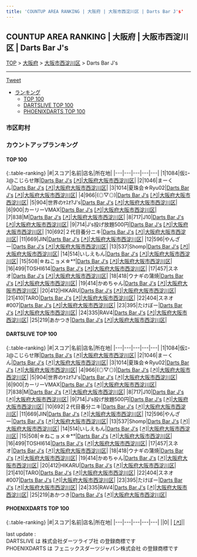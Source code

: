 ```yaml
---
title: 'COUNTUP AREA RANKING | 大阪府 | 大阪市西淀川区 | Darts Bar J's'
---
```

## COUNTUP AREA RANKING | 大阪府 | 大阪市西淀川区 | Darts Bar J's

[TOP](/darts/rank/) > [大阪府](/darts/rank/大阪府/) > [大阪市西淀川区](/darts/rank/大阪府/大阪市西淀川区/) > Darts Bar J's

___

<a href="https://twitter.com/share?ref_src=twsrc%5Etfw" data-text="COUNTUP AREA RANKING | 大阪府大阪市西淀川区Darts Bar J's" class="twitter-share-button" data-hashtags="DARTSLIVE,PHOENIXDARTS,darts,ダーツ" data-show-count="false">Tweet</a>

* [ランキング](#カウントアップランキング)
    * [TOP 100](#top-100)
    * [DARTSLIVE TOP 100](#dartslive-top-100)
    * [PHOENIXDARTS TOP 100](#phoenixdarts-top-100)

### 市区町村

<ul>

</ul>

### カウントアップランキング

#### TOP 100



{:.table-ranking}
|#|スコア|名前|店名|所在地|
|---|---|---|---|---|
|1|1084|<span class="rank-name-dl">仮ｴｰｽ@こじらせ隊</span>|<a href="/darts/rank/shops/f1b2b0a976fdb2d10d9b047a20a7ba1e.html">Darts Bar J's</a> <a href="https://search.dartslive.com/jp/shop/f1b2b0a976fdb2d10d9b047a20a7ba1e">[↗]</a>|<a href="/darts/rank/大阪府/大阪市西淀川区">大阪府大阪市西淀川区</a>|
|2|1046|<span class="rank-name-dl">まーくん</span>|<a href="/darts/rank/shops/f1b2b0a976fdb2d10d9b047a20a7ba1e.html">Darts Bar J's</a> <a href="https://search.dartslive.com/jp/shop/f1b2b0a976fdb2d10d9b047a20a7ba1e">[↗]</a>|<a href="/darts/rank/大阪府/大阪市西淀川区">大阪府大阪市西淀川区</a>|
|3|1014|<span class="rank-name-dl">夏珠会☆Ryu02</span>|<a href="/darts/rank/shops/f1b2b0a976fdb2d10d9b047a20a7ba1e.html">Darts Bar J's</a> <a href="https://search.dartslive.com/jp/shop/f1b2b0a976fdb2d10d9b047a20a7ba1e">[↗]</a>|<a href="/darts/rank/大阪府/大阪市西淀川区">大阪府大阪市西淀川区</a>|
|4|966|<span class="rank-name-dl">(◎▽◎)</span>|<a href="/darts/rank/shops/f1b2b0a976fdb2d10d9b047a20a7ba1e.html">Darts Bar J's</a> <a href="https://search.dartslive.com/jp/shop/f1b2b0a976fdb2d10d9b047a20a7ba1e">[↗]</a>|<a href="/darts/rank/大阪府/大阪市西淀川区">大阪府大阪市西淀川区</a>|
|5|904|<span class="rank-name-dl">世界のﾔｽｵ?J&#x27;s</span>|<a href="/darts/rank/shops/f1b2b0a976fdb2d10d9b047a20a7ba1e.html">Darts Bar J's</a> <a href="https://search.dartslive.com/jp/shop/f1b2b0a976fdb2d10d9b047a20a7ba1e">[↗]</a>|<a href="/darts/rank/大阪府/大阪市西淀川区">大阪府大阪市西淀川区</a>|
|6|900|<span class="rank-name-dl">カーリーVMAX</span>|<a href="/darts/rank/shops/f1b2b0a976fdb2d10d9b047a20a7ba1e.html">Darts Bar J's</a> <a href="https://search.dartslive.com/jp/shop/f1b2b0a976fdb2d10d9b047a20a7ba1e">[↗]</a>|<a href="/darts/rank/大阪府/大阪市西淀川区">大阪府大阪市西淀川区</a>|
|7|838|<span class="rank-name-dl">M</span>|<a href="/darts/rank/shops/f1b2b0a976fdb2d10d9b047a20a7ba1e.html">Darts Bar J's</a> <a href="https://search.dartslive.com/jp/shop/f1b2b0a976fdb2d10d9b047a20a7ba1e">[↗]</a>|<a href="/darts/rank/大阪府/大阪市西淀川区">大阪府大阪市西淀川区</a>|
|8|717|<span class="rank-name-dl">J10</span>|<a href="/darts/rank/shops/f1b2b0a976fdb2d10d9b047a20a7ba1e.html">Darts Bar J's</a> <a href="https://search.dartslive.com/jp/shop/f1b2b0a976fdb2d10d9b047a20a7ba1e">[↗]</a>|<a href="/darts/rank/大阪府/大阪市西淀川区">大阪府大阪市西淀川区</a>|
|9|714|<span class="rank-name-dl">J&#x27;s投げ放題500円</span>|<a href="/darts/rank/shops/f1b2b0a976fdb2d10d9b047a20a7ba1e.html">Darts Bar J's</a> <a href="https://search.dartslive.com/jp/shop/f1b2b0a976fdb2d10d9b047a20a7ba1e">[↗]</a>|<a href="/darts/rank/大阪府/大阪市西淀川区">大阪府大阪市西淀川区</a>|
|10|692|<span class="rank-name-dl">２代目養分ニキ</span>|<a href="/darts/rank/shops/f1b2b0a976fdb2d10d9b047a20a7ba1e.html">Darts Bar J's</a> <a href="https://search.dartslive.com/jp/shop/f1b2b0a976fdb2d10d9b047a20a7ba1e">[↗]</a>|<a href="/darts/rank/大阪府/大阪市西淀川区">大阪府大阪市西淀川区</a>|
|11|669|<span class="rank-name-dl">JIN</span>|<a href="/darts/rank/shops/f1b2b0a976fdb2d10d9b047a20a7ba1e.html">Darts Bar J's</a> <a href="https://search.dartslive.com/jp/shop/f1b2b0a976fdb2d10d9b047a20a7ba1e">[↗]</a>|<a href="/darts/rank/大阪府/大阪市西淀川区">大阪府大阪市西淀川区</a>|
|12|596|<span class="rank-name-dl">やんざー</span>|<a href="/darts/rank/shops/f1b2b0a976fdb2d10d9b047a20a7ba1e.html">Darts Bar J's</a> <a href="https://search.dartslive.com/jp/shop/f1b2b0a976fdb2d10d9b047a20a7ba1e">[↗]</a>|<a href="/darts/rank/大阪府/大阪市西淀川区">大阪府大阪市西淀川区</a>|
|13|537|<span class="rank-name-dl">Shomp</span>|<a href="/darts/rank/shops/f1b2b0a976fdb2d10d9b047a20a7ba1e.html">Darts Bar J's</a> <a href="https://search.dartslive.com/jp/shop/f1b2b0a976fdb2d10d9b047a20a7ba1e">[↗]</a>|<a href="/darts/rank/大阪府/大阪市西淀川区">大阪府大阪市西淀川区</a>|
|14|514|<span class="rank-name-dl">いしえもん</span>|<a href="/darts/rank/shops/f1b2b0a976fdb2d10d9b047a20a7ba1e.html">Darts Bar J's</a> <a href="https://search.dartslive.com/jp/shop/f1b2b0a976fdb2d10d9b047a20a7ba1e">[↗]</a>|<a href="/darts/rank/大阪府/大阪市西淀川区">大阪府大阪市西淀川区</a>|
|15|508|<span class="rank-name-dl">☆ねこョメ☆*°</span>|<a href="/darts/rank/shops/f1b2b0a976fdb2d10d9b047a20a7ba1e.html">Darts Bar J's</a> <a href="https://search.dartslive.com/jp/shop/f1b2b0a976fdb2d10d9b047a20a7ba1e">[↗]</a>|<a href="/darts/rank/大阪府/大阪市西淀川区">大阪府大阪市西淀川区</a>|
|16|499|<span class="rank-name-dl">TOSHI614</span>|<a href="/darts/rank/shops/f1b2b0a976fdb2d10d9b047a20a7ba1e.html">Darts Bar J's</a> <a href="https://search.dartslive.com/jp/shop/f1b2b0a976fdb2d10d9b047a20a7ba1e">[↗]</a>|<a href="/darts/rank/大阪府/大阪市西淀川区">大阪府大阪市西淀川区</a>|
|17|457|<span class="rank-name-dl">スネオ</span>|<a href="/darts/rank/shops/f1b2b0a976fdb2d10d9b047a20a7ba1e.html">Darts Bar J's</a> <a href="https://search.dartslive.com/jp/shop/f1b2b0a976fdb2d10d9b047a20a7ba1e">[↗]</a>|<a href="/darts/rank/大阪府/大阪市西淀川区">大阪府大阪市西淀川区</a>|
|18|418|<span class="rank-name-dl">ウナギの蒲焼</span>|<a href="/darts/rank/shops/f1b2b0a976fdb2d10d9b047a20a7ba1e.html">Darts Bar J's</a> <a href="https://search.dartslive.com/jp/shop/f1b2b0a976fdb2d10d9b047a20a7ba1e">[↗]</a>|<a href="/darts/rank/大阪府/大阪市西淀川区">大阪府大阪市西淀川区</a>|
|19|414|<span class="rank-name-dl">かめちゃん</span>|<a href="/darts/rank/shops/f1b2b0a976fdb2d10d9b047a20a7ba1e.html">Darts Bar J's</a> <a href="https://search.dartslive.com/jp/shop/f1b2b0a976fdb2d10d9b047a20a7ba1e">[↗]</a>|<a href="/darts/rank/大阪府/大阪市西淀川区">大阪府大阪市西淀川区</a>|
|20|412|<span class="rank-name-dl">HIKARU</span>|<a href="/darts/rank/shops/f1b2b0a976fdb2d10d9b047a20a7ba1e.html">Darts Bar J's</a> <a href="https://search.dartslive.com/jp/shop/f1b2b0a976fdb2d10d9b047a20a7ba1e">[↗]</a>|<a href="/darts/rank/大阪府/大阪市西淀川区">大阪府大阪市西淀川区</a>|
|21|410|<span class="rank-name-dl">TARO</span>|<a href="/darts/rank/shops/f1b2b0a976fdb2d10d9b047a20a7ba1e.html">Darts Bar J's</a> <a href="https://search.dartslive.com/jp/shop/f1b2b0a976fdb2d10d9b047a20a7ba1e">[↗]</a>|<a href="/darts/rank/大阪府/大阪市西淀川区">大阪府大阪市西淀川区</a>|
|22|404|<span class="rank-name-dl">スネオ#007</span>|<a href="/darts/rank/shops/f1b2b0a976fdb2d10d9b047a20a7ba1e.html">Darts Bar J's</a> <a href="https://search.dartslive.com/jp/shop/f1b2b0a976fdb2d10d9b047a20a7ba1e">[↗]</a>|<a href="/darts/rank/大阪府/大阪市西淀川区">大阪府大阪市西淀川区</a>|
|23|395|<span class="rank-name-dl">たけぼー</span>|<a href="/darts/rank/shops/f1b2b0a976fdb2d10d9b047a20a7ba1e.html">Darts Bar J's</a> <a href="https://search.dartslive.com/jp/shop/f1b2b0a976fdb2d10d9b047a20a7ba1e">[↗]</a>|<a href="/darts/rank/大阪府/大阪市西淀川区">大阪府大阪市西淀川区</a>|
|24|335|<span class="rank-name-dl">RAV4</span>|<a href="/darts/rank/shops/f1b2b0a976fdb2d10d9b047a20a7ba1e.html">Darts Bar J's</a> <a href="https://search.dartslive.com/jp/shop/f1b2b0a976fdb2d10d9b047a20a7ba1e">[↗]</a>|<a href="/darts/rank/大阪府/大阪市西淀川区">大阪府大阪市西淀川区</a>|
|25|219|<span class="rank-name-dl">あかつき</span>|<a href="/darts/rank/shops/f1b2b0a976fdb2d10d9b047a20a7ba1e.html">Darts Bar J's</a> <a href="https://search.dartslive.com/jp/shop/f1b2b0a976fdb2d10d9b047a20a7ba1e">[↗]</a>|<a href="/darts/rank/大阪府/大阪市西淀川区">大阪府大阪市西淀川区</a>|


#### DARTSLIVE TOP 100



{:.table-ranking}
|#|スコア|名前|店名|所在地|
|---|---|---|---|---|
|1|1084|<span class="rank-name-dl">仮ｴｰｽ@こじらせ隊</span>|<a href="/darts/rank/shops/f1b2b0a976fdb2d10d9b047a20a7ba1e.html">Darts Bar J's</a> <a href="https://search.dartslive.com/jp/shop/f1b2b0a976fdb2d10d9b047a20a7ba1e">[↗]</a>|<a href="/darts/rank/大阪府/大阪市西淀川区">大阪府大阪市西淀川区</a>|
|2|1046|<span class="rank-name-dl">まーくん</span>|<a href="/darts/rank/shops/f1b2b0a976fdb2d10d9b047a20a7ba1e.html">Darts Bar J's</a> <a href="https://search.dartslive.com/jp/shop/f1b2b0a976fdb2d10d9b047a20a7ba1e">[↗]</a>|<a href="/darts/rank/大阪府/大阪市西淀川区">大阪府大阪市西淀川区</a>|
|3|1014|<span class="rank-name-dl">夏珠会☆Ryu02</span>|<a href="/darts/rank/shops/f1b2b0a976fdb2d10d9b047a20a7ba1e.html">Darts Bar J's</a> <a href="https://search.dartslive.com/jp/shop/f1b2b0a976fdb2d10d9b047a20a7ba1e">[↗]</a>|<a href="/darts/rank/大阪府/大阪市西淀川区">大阪府大阪市西淀川区</a>|
|4|966|<span class="rank-name-dl">(◎▽◎)</span>|<a href="/darts/rank/shops/f1b2b0a976fdb2d10d9b047a20a7ba1e.html">Darts Bar J's</a> <a href="https://search.dartslive.com/jp/shop/f1b2b0a976fdb2d10d9b047a20a7ba1e">[↗]</a>|<a href="/darts/rank/大阪府/大阪市西淀川区">大阪府大阪市西淀川区</a>|
|5|904|<span class="rank-name-dl">世界のﾔｽｵ?J&#x27;s</span>|<a href="/darts/rank/shops/f1b2b0a976fdb2d10d9b047a20a7ba1e.html">Darts Bar J's</a> <a href="https://search.dartslive.com/jp/shop/f1b2b0a976fdb2d10d9b047a20a7ba1e">[↗]</a>|<a href="/darts/rank/大阪府/大阪市西淀川区">大阪府大阪市西淀川区</a>|
|6|900|<span class="rank-name-dl">カーリーVMAX</span>|<a href="/darts/rank/shops/f1b2b0a976fdb2d10d9b047a20a7ba1e.html">Darts Bar J's</a> <a href="https://search.dartslive.com/jp/shop/f1b2b0a976fdb2d10d9b047a20a7ba1e">[↗]</a>|<a href="/darts/rank/大阪府/大阪市西淀川区">大阪府大阪市西淀川区</a>|
|7|838|<span class="rank-name-dl">M</span>|<a href="/darts/rank/shops/f1b2b0a976fdb2d10d9b047a20a7ba1e.html">Darts Bar J's</a> <a href="https://search.dartslive.com/jp/shop/f1b2b0a976fdb2d10d9b047a20a7ba1e">[↗]</a>|<a href="/darts/rank/大阪府/大阪市西淀川区">大阪府大阪市西淀川区</a>|
|8|717|<span class="rank-name-dl">J10</span>|<a href="/darts/rank/shops/f1b2b0a976fdb2d10d9b047a20a7ba1e.html">Darts Bar J's</a> <a href="https://search.dartslive.com/jp/shop/f1b2b0a976fdb2d10d9b047a20a7ba1e">[↗]</a>|<a href="/darts/rank/大阪府/大阪市西淀川区">大阪府大阪市西淀川区</a>|
|9|714|<span class="rank-name-dl">J&#x27;s投げ放題500円</span>|<a href="/darts/rank/shops/f1b2b0a976fdb2d10d9b047a20a7ba1e.html">Darts Bar J's</a> <a href="https://search.dartslive.com/jp/shop/f1b2b0a976fdb2d10d9b047a20a7ba1e">[↗]</a>|<a href="/darts/rank/大阪府/大阪市西淀川区">大阪府大阪市西淀川区</a>|
|10|692|<span class="rank-name-dl">２代目養分ニキ</span>|<a href="/darts/rank/shops/f1b2b0a976fdb2d10d9b047a20a7ba1e.html">Darts Bar J's</a> <a href="https://search.dartslive.com/jp/shop/f1b2b0a976fdb2d10d9b047a20a7ba1e">[↗]</a>|<a href="/darts/rank/大阪府/大阪市西淀川区">大阪府大阪市西淀川区</a>|
|11|669|<span class="rank-name-dl">JIN</span>|<a href="/darts/rank/shops/f1b2b0a976fdb2d10d9b047a20a7ba1e.html">Darts Bar J's</a> <a href="https://search.dartslive.com/jp/shop/f1b2b0a976fdb2d10d9b047a20a7ba1e">[↗]</a>|<a href="/darts/rank/大阪府/大阪市西淀川区">大阪府大阪市西淀川区</a>|
|12|596|<span class="rank-name-dl">やんざー</span>|<a href="/darts/rank/shops/f1b2b0a976fdb2d10d9b047a20a7ba1e.html">Darts Bar J's</a> <a href="https://search.dartslive.com/jp/shop/f1b2b0a976fdb2d10d9b047a20a7ba1e">[↗]</a>|<a href="/darts/rank/大阪府/大阪市西淀川区">大阪府大阪市西淀川区</a>|
|13|537|<span class="rank-name-dl">Shomp</span>|<a href="/darts/rank/shops/f1b2b0a976fdb2d10d9b047a20a7ba1e.html">Darts Bar J's</a> <a href="https://search.dartslive.com/jp/shop/f1b2b0a976fdb2d10d9b047a20a7ba1e">[↗]</a>|<a href="/darts/rank/大阪府/大阪市西淀川区">大阪府大阪市西淀川区</a>|
|14|514|<span class="rank-name-dl">いしえもん</span>|<a href="/darts/rank/shops/f1b2b0a976fdb2d10d9b047a20a7ba1e.html">Darts Bar J's</a> <a href="https://search.dartslive.com/jp/shop/f1b2b0a976fdb2d10d9b047a20a7ba1e">[↗]</a>|<a href="/darts/rank/大阪府/大阪市西淀川区">大阪府大阪市西淀川区</a>|
|15|508|<span class="rank-name-dl">☆ねこョメ☆*°</span>|<a href="/darts/rank/shops/f1b2b0a976fdb2d10d9b047a20a7ba1e.html">Darts Bar J's</a> <a href="https://search.dartslive.com/jp/shop/f1b2b0a976fdb2d10d9b047a20a7ba1e">[↗]</a>|<a href="/darts/rank/大阪府/大阪市西淀川区">大阪府大阪市西淀川区</a>|
|16|499|<span class="rank-name-dl">TOSHI614</span>|<a href="/darts/rank/shops/f1b2b0a976fdb2d10d9b047a20a7ba1e.html">Darts Bar J's</a> <a href="https://search.dartslive.com/jp/shop/f1b2b0a976fdb2d10d9b047a20a7ba1e">[↗]</a>|<a href="/darts/rank/大阪府/大阪市西淀川区">大阪府大阪市西淀川区</a>|
|17|457|<span class="rank-name-dl">スネオ</span>|<a href="/darts/rank/shops/f1b2b0a976fdb2d10d9b047a20a7ba1e.html">Darts Bar J's</a> <a href="https://search.dartslive.com/jp/shop/f1b2b0a976fdb2d10d9b047a20a7ba1e">[↗]</a>|<a href="/darts/rank/大阪府/大阪市西淀川区">大阪府大阪市西淀川区</a>|
|18|418|<span class="rank-name-dl">ウナギの蒲焼</span>|<a href="/darts/rank/shops/f1b2b0a976fdb2d10d9b047a20a7ba1e.html">Darts Bar J's</a> <a href="https://search.dartslive.com/jp/shop/f1b2b0a976fdb2d10d9b047a20a7ba1e">[↗]</a>|<a href="/darts/rank/大阪府/大阪市西淀川区">大阪府大阪市西淀川区</a>|
|19|414|<span class="rank-name-dl">かめちゃん</span>|<a href="/darts/rank/shops/f1b2b0a976fdb2d10d9b047a20a7ba1e.html">Darts Bar J's</a> <a href="https://search.dartslive.com/jp/shop/f1b2b0a976fdb2d10d9b047a20a7ba1e">[↗]</a>|<a href="/darts/rank/大阪府/大阪市西淀川区">大阪府大阪市西淀川区</a>|
|20|412|<span class="rank-name-dl">HIKARU</span>|<a href="/darts/rank/shops/f1b2b0a976fdb2d10d9b047a20a7ba1e.html">Darts Bar J's</a> <a href="https://search.dartslive.com/jp/shop/f1b2b0a976fdb2d10d9b047a20a7ba1e">[↗]</a>|<a href="/darts/rank/大阪府/大阪市西淀川区">大阪府大阪市西淀川区</a>|
|21|410|<span class="rank-name-dl">TARO</span>|<a href="/darts/rank/shops/f1b2b0a976fdb2d10d9b047a20a7ba1e.html">Darts Bar J's</a> <a href="https://search.dartslive.com/jp/shop/f1b2b0a976fdb2d10d9b047a20a7ba1e">[↗]</a>|<a href="/darts/rank/大阪府/大阪市西淀川区">大阪府大阪市西淀川区</a>|
|22|404|<span class="rank-name-dl">スネオ#007</span>|<a href="/darts/rank/shops/f1b2b0a976fdb2d10d9b047a20a7ba1e.html">Darts Bar J's</a> <a href="https://search.dartslive.com/jp/shop/f1b2b0a976fdb2d10d9b047a20a7ba1e">[↗]</a>|<a href="/darts/rank/大阪府/大阪市西淀川区">大阪府大阪市西淀川区</a>|
|23|395|<span class="rank-name-dl">たけぼー</span>|<a href="/darts/rank/shops/f1b2b0a976fdb2d10d9b047a20a7ba1e.html">Darts Bar J's</a> <a href="https://search.dartslive.com/jp/shop/f1b2b0a976fdb2d10d9b047a20a7ba1e">[↗]</a>|<a href="/darts/rank/大阪府/大阪市西淀川区">大阪府大阪市西淀川区</a>|
|24|335|<span class="rank-name-dl">RAV4</span>|<a href="/darts/rank/shops/f1b2b0a976fdb2d10d9b047a20a7ba1e.html">Darts Bar J's</a> <a href="https://search.dartslive.com/jp/shop/f1b2b0a976fdb2d10d9b047a20a7ba1e">[↗]</a>|<a href="/darts/rank/大阪府/大阪市西淀川区">大阪府大阪市西淀川区</a>|
|25|219|<span class="rank-name-dl">あかつき</span>|<a href="/darts/rank/shops/f1b2b0a976fdb2d10d9b047a20a7ba1e.html">Darts Bar J's</a> <a href="https://search.dartslive.com/jp/shop/f1b2b0a976fdb2d10d9b047a20a7ba1e">[↗]</a>|<a href="/darts/rank/大阪府/大阪市西淀川区">大阪府大阪市西淀川区</a>|


#### PHOENIXDARTS TOP 100



{:.table-ranking}
|#|スコア|名前|店名|所在地|
|---|---|---|---|---|
||0|<span class="rank-name-dl"> </span>|<a href="/darts/rank/shops/.html"></a> <a href="">[↗]</a>|<a href="/darts/rank//"></a>|


<div class="footer border-top border-gray-light mt-5 pt-3 text-right text-gray">
    last update : <span style="font-weight: italic" id="foot_last_modified"></span><br />
    DARTSLIVE は 株式会社ダーツライブ社 の登録商標です<br />
    PHOENIXDARTS は フェニックスダーツジャパン株式会社 の登録商標です<br />
</div>

<script src="https://cdnjs.cloudflare.com/ajax/libs/jquery.tablesorter/2.31.3/js/jquery.tablesorter.min.js" integrity="sha512-qzgd5cYSZcosqpzpn7zF2ZId8f/8CHmFKZ8j7mU4OUXTNRd5g+ZHBPsgKEwoqxCtdQvExE5LprwwPAgoicguNg==" crossorigin="anonymous" referrerpolicy="no-referrer"></script>
<link rel="stylesheet" href="https://cdnjs.cloudflare.com/ajax/libs/jquery.tablesorter/2.31.3/css/theme.default.min.css" integrity="sha512-wghhOJkjQX0Lh3NSWvNKeZ0ZpNn+SPVXX1Qyc9OCaogADktxrBiBdKGDoqVUOyhStvMBmJQ8ZdMHiR3wuEq8+w==" crossorigin="anonymous" referrerpolicy="no-referrer" />
<script>
$(function() {
    $(".table-ranking").tablesorter({sortList:[[0, 0]]});
    $("#foot_last_modified").text(formatDate(new Date(document.lastModified), 'yyyy-MM-dd HH:mm:ss'));
});
</script>

<script async src="https://platform.twitter.com/widgets.js" charset="utf-8"></script>